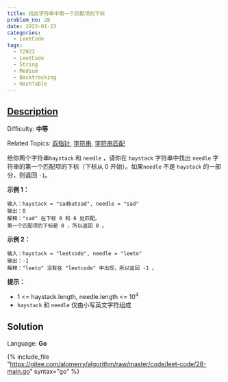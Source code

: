 ```yaml
---
title: 找出字符串中第一个匹配项的下标
problem_no: 28
date: 2023-01-23
categories:
  - LeetCode
tags:
  - Y2023
  - LeetCode
  - String
  - Medium
  - Backtracking
  - HashTable
---
```


## [Description](https://leetcode.cn/problems/find-the-index-of-the-first-occurrence-in-a-string/)

Difficulty: **中等**

Related Topics: [双指针](https://leetcode.cn/tag/two-pointers/), [字符串](https://leetcode.cn/tag/string/), [字符串匹配](https://leetcode.cn/tag/string-matching/)


给你两个字符串`haystack` 和 `needle` ，请你在 `haystack` 字符串中找出 `needle` 字符串的第一个匹配项的下标（下标从 0 开始）。如果`needle` 不是 `haystack` 的一部分，则返回 `-1`。

**示例 1：**

```
输入：haystack = "sadbutsad", needle = "sad"
输出：0
解释："sad" 在下标 0 和 6 处匹配。
第一个匹配项的下标是 0 ，所以返回 0 。
```

**示例 2：**

```
输入：haystack = "leetcode", needle = "leeto"
输出：-1
解释："leeto" 没有在 "leetcode" 中出现，所以返回 -1 。
```

**提示：**

*   1 <= haystack.length, needle.length <= 10<sup>4</sup>
*   `haystack` 和 `needle` 仅由小写英文字符组成


## Solution

Language: **Go**

{% include_file "https://gitee.com/alomerry/algorithm/raw/master/code/leet-code/28-main.go" syntax="go" %}
